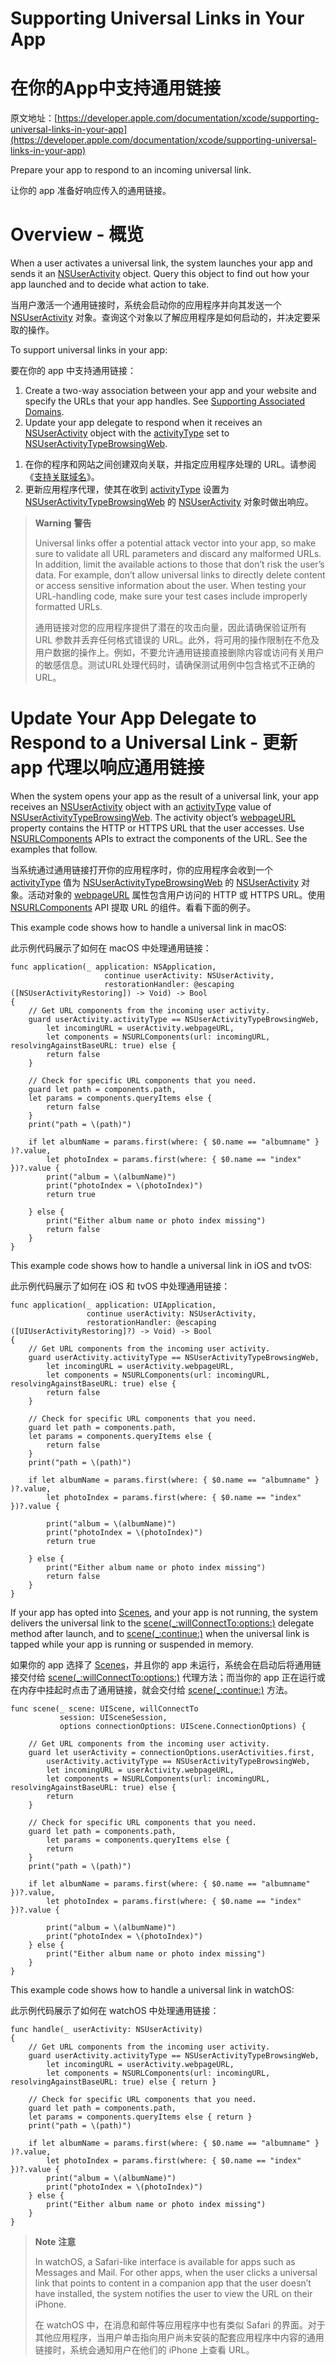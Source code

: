 # Supporting Universal Links in Your App
# 在你的App中支持通用链接

原文地址：[https://developer.apple.com/documentation/xcode/supporting-universal-links-in-your-app](https://developer.apple.com/documentation/xcode/supporting-universal-links-in-your-app)

Prepare your app to respond to an incoming universal link.

让你的 app 准备好响应传入的通用链接。

# Overview - 概览

When a user activates a universal link, the system launches your app and sends it an [NSUserActivity](https://developer.apple.com/documentation/foundation/nsuseractivity) object. Query this object to find out how your app launched and to decide what action to take.

当用户激活一个通用链接时，系统会启动你的应用程序并向其发送一个 [NSUserActivity](https://developer.apple.com/documentation/foundation/nsuseractivity) 对象。查询这个对象以了解应用程序是如何启动的，并决定要采取的操作。

To support universal links in your app:

要在你的 app 中支持通用链接：

1. Create a two-way association between your app and your website and specify the URLs that your app handles. See [Supporting Associated Domains](https://developer.apple.com/documentation/Xcode/supporting-associated-domains).
2. Update your app delegate to respond when it receives an [NSUserActivity](https://developer.apple.com/documentation/foundation/nsuseractivity) object with the [activityType](https://developer.apple.com/documentation/foundation/nsuseractivity/1409611-activitytype) set to [NSUserActivityTypeBrowsingWeb](https://developer.apple.com/documentation/foundation/nsuseractivitytypebrowsingweb).

>

1. 在你的程序和网站之间创建双向关联，并指定应用程序处理的 URL。请参阅《[支持关联域名](https://developer.apple.com/documentation/Xcode/supporting-associated-domains)》。
2. 更新应用程序代理，使其在收到 [activityType](https://developer.apple.com/documentation/foundation/nsuseractivity/1409611-activitytype) 设置为 [NSUserActivityTypeBrowsingWeb](https://developer.apple.com/documentation/foundation/nsuseractivitytypebrowsingweb) 的 [NSUserActivity](https://developer.apple.com/documentation/foundation/nsuseractivity) 对象时做出响应。

> **Warning** **警告**
>
> Universal links offer a potential attack vector into your app, so make sure to validate all URL parameters and discard any malformed URLs. In addition, limit the available actions to those that don’t risk the user’s data. For example, don’t allow universal links to directly delete content or access sensitive information about the user. When testing your URL-handling code, make sure your test cases include improperly formatted URLs.
> 
> 通用链接对您的应用程序提供了潜在的攻击向量，因此请确保验证所有 URL 参数并丢弃任何格式错误的 URL。此外，将可用的操作限制在不危及用户数据的操作上。例如，不要允许通用链接直接删除内容或访问有关用户的敏感信息。测试URL处理代码时，请确保测试用例中包含格式不正确的 URL。

# Update Your App Delegate to Respond to a Universal Link - 更新 app 代理以响应通用链接

When the system opens your app as the result of a universal link, your app receives an [NSUserActivity](https://developer.apple.com/documentation/foundation/nsuseractivity) object with an [activityType](https://developer.apple.com/documentation/foundation/nsuseractivity/1409611-activitytype) value of [NSUserActivityTypeBrowsingWeb](https://developer.apple.com/documentation/foundation/nsuseractivitytypebrowsingweb). The activity object’s [webpageURL](https://developer.apple.com/documentation/foundation/nsuseractivity/1418086-webpageurl) property contains the HTTP or HTTPS URL that the user accesses. Use [NSURLComponents](https://developer.apple.com/documentation/foundation/nsurlcomponents) APIs to extract the components of the URL. See the examples that follow.

当系统通过通用链接打开你的应用程序时，你的应用程序会收到一个 [activityType](https://developer.apple.com/documentation/foundation/nsuseractivity/1409611-activitytype) 值为 [NSUserActivityTypeBrowsingWeb](https://developer.apple.com/documentation/foundation/nsuseractivitytypebrowsingweb) 的 [NSUserActivity](https://developer.apple.com/documentation/foundation/nsuseractivity) 对象。活动对象的 [webpageURL](https://developer.apple.com/documentation/foundation/nsuseractivity/1418086-webpageurl) 属性包含用户访问的 HTTP 或 HTTPS URL。使用 [NSURLComponents](https://developer.apple.com/documentation/foundation/nsurlcomponents) API 提取 URL 的组件。看看下面的例子。

This example code shows how to handle a universal link in macOS:

此示例代码展示了如何在 macOS 中处理通用链接：

```
func application(_ application: NSApplication,
                     continue userActivity: NSUserActivity,
                     restorationHandler: @escaping ([NSUserActivityRestoring]) -> Void) -> Bool
{
    // Get URL components from the incoming user activity.
    guard userActivity.activityType == NSUserActivityTypeBrowsingWeb,
        let incomingURL = userActivity.webpageURL,
        let components = NSURLComponents(url: incomingURL, resolvingAgainstBaseURL: true) else {
        return false
    }

    // Check for specific URL components that you need.
    guard let path = components.path,
    let params = components.queryItems else {
        return false
    }    
    print("path = \(path)")

    if let albumName = params.first(where: { $0.name == "albumname" } )?.value,
        let photoIndex = params.first(where: { $0.name == "index" })?.value {            
        print("album = \(albumName)")
        print("photoIndex = \(photoIndex)")
        return true  

    } else {
        print("Either album name or photo index missing")
        return false
    }
}
```

This example code shows how to handle a universal link in iOS and tvOS:

此示例代码展示了如何在 iOS 和 tvOS 中处理通用链接：

```
func application(_ application: UIApplication,
                 continue userActivity: NSUserActivity,
                 restorationHandler: @escaping ([UIUserActivityRestoring]?) -> Void) -> Bool
{
    // Get URL components from the incoming user activity.
    guard userActivity.activityType == NSUserActivityTypeBrowsingWeb,
        let incomingURL = userActivity.webpageURL,
        let components = NSURLComponents(url: incomingURL, resolvingAgainstBaseURL: true) else {
        return false
    }

    // Check for specific URL components that you need.
    guard let path = components.path,
    let params = components.queryItems else {
        return false
    }    
    print("path = \(path)")

    if let albumName = params.first(where: { $0.name == "albumname" } )?.value,
        let photoIndex = params.first(where: { $0.name == "index" })?.value {

        print("album = \(albumName)")
        print("photoIndex = \(photoIndex)")
        return true

    } else {
        print("Either album name or photo index missing")
        return false
    }
}
```

If your app has opted into [Scenes](https://developer.apple.com/documentation/uikit/app_and_environment/scenes), and your app is not running, the system delivers the universal link to the [scene(_:willConnectTo:options:)](https://developer.apple.com/documentation/uikit/uiscenedelegate/3197914-scene) delegate method after launch, and to [scene(_:continue:)](https://developer.apple.com/documentation/uikit/uiscenedelegate/3238056-scene) when the universal link is tapped while your app is running or suspended in memory.

如果你的 app 选择了 [Scenes](https://developer.apple.com/documentation/uikit/app_and_environment/scenes)，并且你的 app 未运行，系统会在启动后将通用链接交付给 [scene(_:willConnectTo:options:)](https://developer.apple.com/documentation/uikit/uiscenedelegate/3197914-scene) 代理方法；而当你的 app 正在运行或在内存中挂起时点击了通用链接，就会交付给 [scene(_:continue:)](https://developer.apple.com/documentation/uikit/uiscenedelegate/3238056-scene) 方法。

```
func scene(_ scene: UIScene, willConnectTo
           session: UISceneSession,
           options connectionOptions: UIScene.ConnectionOptions) {
    
    // Get URL components from the incoming user activity.
    guard let userActivity = connectionOptions.userActivities.first,
        userActivity.activityType == NSUserActivityTypeBrowsingWeb,
        let incomingURL = userActivity.webpageURL,
        let components = NSURLComponents(url: incomingURL, resolvingAgainstBaseURL: true) else {
        return
    }

    // Check for specific URL components that you need.
    guard let path = components.path,
        let params = components.queryItems else {
        return
    }
    print("path = \(path)")

    if let albumName = params.first(where: { $0.name == "albumname" })?.value,
        let photoIndex = params.first(where: { $0.name == "index" })?.value {
        
        print("album = \(albumName)")
        print("photoIndex = \(photoIndex)")
    } else {
        print("Either album name or photo index missing")
    }
}
```

This example code shows how to handle a universal link in watchOS:

此示例代码展示了如何在 watchOS 中处理通用链接：

```
func handle(_ userActivity: NSUserActivity)
{
    // Get URL components from the incoming user activity.
    guard userActivity.activityType == NSUserActivityTypeBrowsingWeb,
        let incomingURL = userActivity.webpageURL,
        let components = NSURLComponents(url: incomingURL, resolvingAgainstBaseURL: true) else { return }

    // Check for specific URL components that you need.
    guard let path = components.path,
    let params = components.queryItems else { return }    
    print("path = \(path)")

    if let albumName = params.first(where: { $0.name == "albumname" } )?.value,
        let photoIndex = params.first(where: { $0.name == "index" })?.value {            
        print("album = \(albumName)")
        print("photoIndex = \(photoIndex)")
    } else {
        print("Either album name or photo index missing")
    }
}
```

> **Note** **注意**
> 
> In watchOS, a Safari-like interface is available for apps such as Messages and Mail. For other apps, when the user clicks a universal link that points to content in a companion app that the user doesn’t have installed, the system notifies the user to view the URL on their iPhone.
> 
> 在 watchOS 中，在消息和邮件等应用程序中也有类似 Safari 的界面。对于其他应用程序，当用户单击指向用户尚未安装的配套应用程序中内容的通用链接时，系统会通知用户在他们的 iPhone 上查看 URL。


